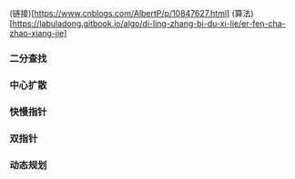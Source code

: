 (链接)[https://www.cnblogs.com/AlbertP/p/10847627.html]
(算法)[https://labuladong.gitbook.io/algo/di-ling-zhang-bi-du-xi-lie/er-fen-cha-zhao-xiang-jie]

### 二分查找


### 中心扩散


### 快慢指针


### 双指针


### 动态规划

